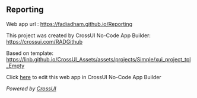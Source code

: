 ## Reporting
Web app url : https://fadiadham.github.io/Reporting

This project was created by CrossUI No-Code App Builder: https://crossui.com/RADGithub

Based on template: https://linb.github.io/CrossUI_Assets/assets/projects/Simple/xui_project_tpl_Empty

Click [here](https://crossui.com/RADGithub/#!from=github&owner=fadiadham&repo=Reporting) to edit this web app in CrossUI No-Code App Builder

<i>Powered by [CrossUI](https://crossui.com)</i>
